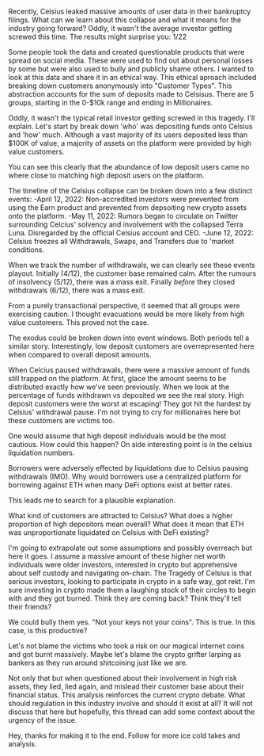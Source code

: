 Recently, Celsius leaked massive amounts of user data in their bankruptcy filings. What can we learn about this collapse and what it means for the industry going forward? Oddly, it wasn't the average investor getting screwed this time. The results might surprise you: 1/22

Some people took the data and created questionable products that were spread on social media. These were used to find out about personal losses by some but were also used to bully and publicly shame others. I wanted to look at this data and share it in an ethical way. This ethical aproach included breaking down customers anonymously into "Customer Types". This abstraction accounts for the sum of deposits made to Celsisus. There are 5 groups, starting in the 0-$10k range and ending in Millionaires.

Oddly, it wasn't the typical retail investor getting screwed in this tragedy. I'll explain. Let's start by break down 'who' was depositing funds onto Celsius and 'how' much. Although a vast majority of its users deposited less than $100K of value, a majority of assets on the platform were provided by high value customers.

You can see this clearly that the abundance of low deposit users came no where close to matching high deposit users on the platform. 

The timeline of the Celsius collapse can be broken down into a few distinct events:
-April 12, 2022: Non-accredited investors were prevented from using the Earn product and prevented from depsoiting new crypto assets onto the platform. 
-May 11, 2022: Rumors began to circulate on Twitter surrounding Celcius' solvency and involvement with the collapsed Terra Luna. Disregarded by the official Celsius account and CEO.
-June 12, 2022: Celsius freezes all Withdrawals, Swaps, and Transfers due to 'market conditions.

When we track the number of withdrawals, we can clearly see these events playout. Initially (4/12), the customer base remained calm. After the rumours of insolvency (5/12), there was a mass exit. Finally *before* they closed withdrawals (6/12), there was a mass exit.


From a purely transactional perspective, it seemed that all groups were exercising caution. I thought evacuations would be more likely from high value customers. This proved not the case.

The exodus could be broken down into event windows. Both periods tell a similar story. Interestingly, low deposit customers are overrepresented here when compared to overall deposit amounts. 

When Celcius paused withdrawals, there were a massive amount of funds still trapped on the platform. At first, glace the amount seems to be distributed exactly how we've seen previously. When we look at the percentage of funds withdrawn vs deposited we see the real story. High deposit customers were the worst at escaping! They got hit the hardest by Celsius' withdrawal pause. I'm not trying to cry for millionaires here but these customers are victims too. 

One would assume that high deposit individuals would be the most cautious. How could this happen? On side interesting point is in the celsius liquidation numbers. 

Borrowers were adversely effected by liquidations due to Celsius pausing withdrawals (IMO). Why would borrowers use a centralized platform for borrowing against ETH when many DeFi options exist at better rates.

This leads me to search for a plausible explanation. 

What kind of customers are attracted to Celsius? What does a higher proportion of high depositors mean overall? What does it mean that ETH was unproportionate liquidated on Celsius with DeFi existing?

I'm going to extrapolate out some assumptions and possibly overreach but here it goes. I assume a massive amount of these higher net worth individuals were older investors, interested in crypto but apprehensive about self custody and navigating on-chain. The Tragedy of Celsius is that serious investors, looking to participate in crypto in a safe way, got rekt. I'm sure investing in crypto made them a laughing stock of their circles to begin with and they got burned. Think they are coming back? Think they'll tell their friends?

We could bully them yes.  "Not your keys not your coins". This is true. In this case, is this productive? 

Let's not blame the victims who took a risk on our magical internet coins and got burnt massively. Maybe let's blame the crypto grifter larping as bankers as they run around shitcoining just like we are. 

Not only that but when questioned about their involvement in high risk assets, they lied,  lied again, and mislead their customer base about their financial status. This analysis reinforces the current crypto debate. What should regulation in this industry involve and should it exist at all? It will not discuss that here but hopefully, this thread can add some context about the urgency of the issue.

Hey, thanks for making it to the end. Follow for more ice cold takes and analysis.

